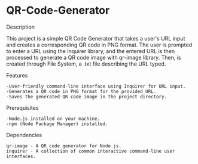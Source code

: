 # QR-Code-Generator

Description

This project is a simple QR Code Generator that takes a user's URL input and creates a corresponding QR code in PNG format. The user is prompted to enter a URL using the Inquirer library, and the entered URL is then processed to generate a QR code image with qr-image library. Then, is created through File 
System, a .txt file describing the URL typed.

Features

    -User-friendly command-line interface using Inquirer for URL input.
    -Generates a QR code in PNG format for the provided URL.
    -Saves the generated QR code image in the project directory.

Prerequisites

    -Node.js installed on your machine.
    -npm (Node Package Manager) installed.

Dependencies

    qr-image - A QR code generator for Node.js.
    inquirer - A collection of common interactive command-line user interfaces.